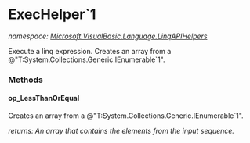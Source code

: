 ﻿
# ExecHelper`1
_namespace: [Microsoft.VisualBasic.Language.LinqAPIHelpers](N-Microsoft.VisualBasic.Language.LinqAPIHelpers.md)_

Execute a linq expression. Creates an array from a @"T:System.Collections.Generic.IEnumerable`1".

### Methods

#### op_LessThanOrEqual
Creates an array from a @"T:System.Collections.Generic.IEnumerable`1".

_returns: An array that contains the elements from the input sequence._



